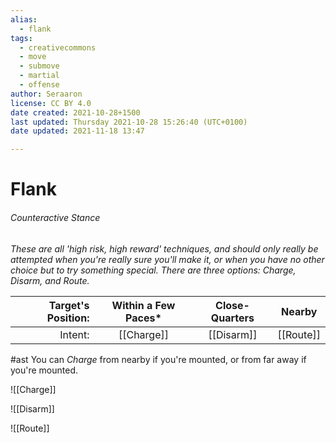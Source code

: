 ```yaml
---
alias:
  - flank
tags:
  - creativecommons
  - move
  - submove
  - martial
  - offense
author: Seraaron
license: CC BY 4.0
date created: 2021-10-28+1500
last updated: Thursday 2021-10-28 15:26:40 (UTC+0100)
date updated: 2021-11-18 13:47

---
```


# Flank

###### Counteractive Stance

_These are all 'high risk, high reward' techniques, and should only really be attempted when you're really sure you'll make it, or when you have no other choice but to try something special. There are three options: Charge, Disarm, and Route._

| **Target's Position:** | Within a Few Paces* | Close-Quarters |   Nearby  |
| ---------------------: | :-----------------: | :------------: | :-------: |
|                Intent: |      [[Charge]]     |   [[Disarm]]   | [[Route]] |

#ast You can _Charge_ from nearby if you're mounted, or from far away if you're mounted.

![[Charge]]

![[Disarm]]

![[Route]]
